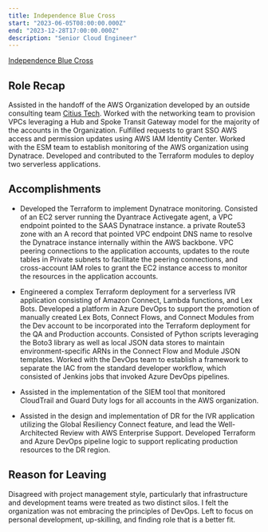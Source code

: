 ```yaml
---
title: Independence Blue Cross
start: "2023-06-05T08:00:00.000Z"
end: "2023-12-28T17:00:00.000Z"
description: "Senior Cloud Engineer"
---
```


<a href="https://www.ibx.com/" target="_blank">Independence Blue Cross</a>

## Role Recap

Assisted in the handoff of the AWS Organization developed by an outside consulting team <a href="https://www.citiustech.com/" target="_blank">Citius Tech</a>. Worked with the networking team to provision VPCs leveraging a Hub and Spoke Transit Gateway model for the majority of the accounts in the Organization. Fulfilled requests to grant SSO AWS access and permission updates using AWS IAM Identity Center. Worked with the ESM team to establish monitoring of the AWS organization using Dynatrace. Developed and contributed to the Terraform modules to deploy two serverless applications.

## Accomplishments

- Developed the Terraform to implement Dynatrace monitoring. Consisted of an EC2 server running the Dyantrace Activegate agent, a VPC endpoint pointed to the SAAS Dynatrace instance. a private Route53 zone with an A record that pointed VPC endpoint DNS name to resolve the Dynatrace instance internally within the AWS backbone. VPC peering connections to the application accounts, updates to the route tables in Private subnets to facilitate the peering connections, and cross-account IAM roles to grant the EC2 instance access to monitor the resources in the application accounts.

- Engineered a complex Terraform deployment for a serverless IVR application consisting of Amazon Connect, Lambda functions, and Lex Bots. Developed a platform in Azure DevOps to support the promotion of manually created Lex Bots, Connect Flows, and Connect Modules from the Dev account to be incorporated into the Terraform deployment for the QA and Production accounts. Consisted of Python scripts leveraging the Boto3 library as well as local JSON data stores to maintain environment-specific ARNs in the Connect Flow and Module JSON templates. Worked with the DevOps team to establish a framework to separate the IAC from the standard developer workflow, which consisted of Jenkins jobs that invoked Azure DevOps pipelines.

- Assisted in the implementation of the SIEM tool that monitored CloudTrail and Guard Duty logs for all accounts in the AWS organization.

- Assisted in the design and implementation of DR for the IVR application utilizing the Global Resiliency Connect feature, and lead the Well-Architected Review with AWS Enterprise Support. Developed Terraform and Azure DevOps pipeline logic to support replicating production resources to the DR region.

## Reason for Leaving

Disagreed with project management style, particularly that infrastructure and development teams were treated as two distinct silos. I felt the organization was not embracing the principles of DevOps. Left to focus on personal development, up-skilling, and finding role that is a better fit.
